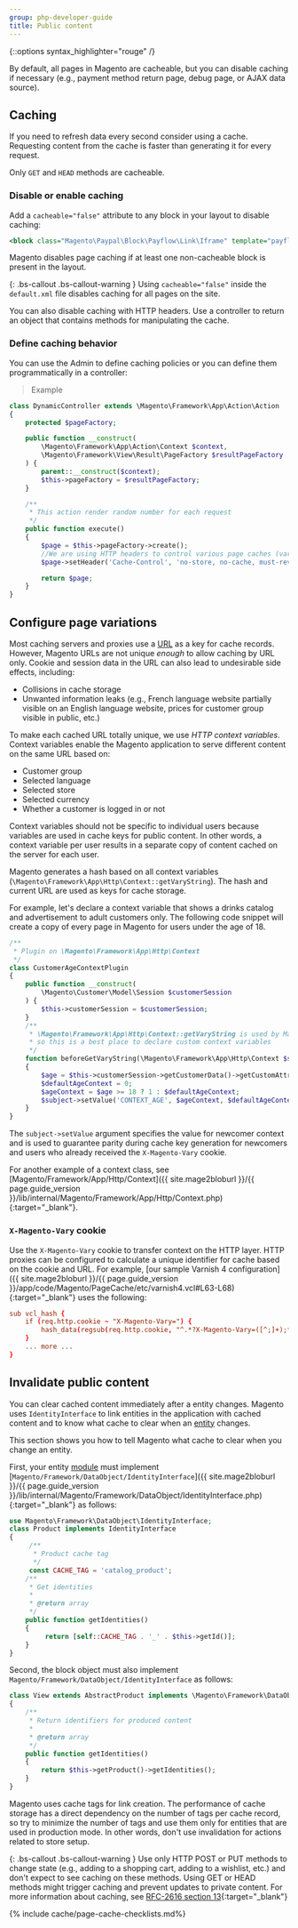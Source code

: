 ```yaml
---
group: php-developer-guide
title: Public content
---
```


{::options syntax_highlighter="rouge" /}

By default, all pages in Magento are cacheable, but you can disable caching if necessary (e.g., payment method return page, debug page, or AJAX data source).

## Caching

If you need to refresh data every second consider using a cache.
Requesting content from the cache is faster than generating it for every request.

Only `GET` and `HEAD` methods are cacheable.

### Disable or enable caching

Add a `cacheable="false"` attribute to any block in your layout to disable caching:

```xml
<block class="Magento\Paypal\Block\Payflow\Link\Iframe" template="payflowlink/redirect.phtml" cacheable="false"/>
```

Magento disables page caching if at least one non-cacheable block is present in the layout.

{: .bs-callout .bs-callout-warning }
Using `cacheable="false"` inside the `default.xml` file disables caching for all pages on the site.

You can also disable caching with HTTP headers.
Use a controller to return an object that contains methods for manipulating the cache.

### Define caching behavior

You can use the Admin to define caching policies or you can define them programmatically in a controller:

> Example

```php
class DynamicController extends \Magento\Framework\App\Action\Action
{
    protected $pageFactory;

    public function __construct(
        \Magento\Framework\App\Action\Context $context,
        \Magento\Framework\View\Result\PageFactory $resultPageFactory
    ) {
        parent::__construct($context);
        $this->pageFactory = $resultPageFactory;
    }

    /**
     * This action render random number for each request
     */
    public function execute()
    {
        $page = $this->pageFactory->create();
        //We are using HTTP headers to control various page caches (varnish, fastly, built-in php cache)
        $page->setHeader('Cache-Control', 'no-store, no-cache, must-revalidate, max-age=0', true);

        return $page;
    }
}
```

## Configure page variations

Most caching servers and proxies use a [URL](https://glossary.magento.com/url) as a key for cache records. However, Magento URLs are not unique *enough* to allow caching by URL only. Cookie and session data in the URL can also lead to undesirable side effects,  including:

-  Collisions in cache storage
-  Unwanted information leaks (e.g., French language website partially visible on an English language website, prices for customer group visible in public, etc.)

To make each cached URL totally unique, we use *HTTP context variables*. Context variables enable the Magento application to serve different content on the same URL based on:

-  Customer group
-  Selected language
-  Selected store
-  Selected currency
-  Whether a customer is logged in or not

Context variables should not be specific to individual users because variables are used in cache keys for public content. In other words, a context variable per user results in a separate copy of content cached on the server for each user.

Magento generates a hash based on all context variables (`\Magento\Framework\App\Http\Context::getVaryString`). The hash and current URL are used as keys for cache storage.

For example, let's declare a context variable that shows a drinks catalog and advertisement to adult customers only. The following code snippet will create a copy of every page in Magento for users under the age of 18.

```php
/**
 * Plugin on \Magento\Framework\App\Http\Context
 */
class CustomerAgeContextPlugin
{
    public function __construct(
        \Magento\Customer\Model\Session $customerSession
    ) {
        $this->customerSession = $customerSession;
    }
    /**
     * \Magento\Framework\App\Http\Context::getVaryString is used by Magento to retrieve unique identifier for selected context,
     * so this is a best place to declare custom context variables
     */
    function beforeGetVaryString(\Magento\Framework\App\Http\Context $subject)
    {
        $age = $this->customerSession->getCustomerData()->getCustomAttribute('age');
        $defaultAgeContext = 0;
        $ageContext = $age >= 18 ? 1 : $defaultAgeContext;
        $subject->setValue('CONTEXT_AGE', $ageContext, $defaultAgeContext);
    }
}
```

The `subject->setValue` argument specifies the value for newcomer context and is used to guarantee parity during cache key generation for newcomers and users who already received the `X-Magento-Vary` cookie.

For another example of a context class, see [Magento/Framework/App/Http/Context]({{ site.mage2bloburl }}/{{ page.guide_version }}/lib/internal/Magento/Framework/App/Http/Context.php){:target="_blank"}.

### `X-Magento-Vary` cookie

Use the `X-Magento-Vary` cookie to transfer context on the HTTP layer. HTTP proxies can be configured to calculate a unique identifier for cache based on the cookie and URL. For example, [our sample Varnish 4 configuration]({{ site.mage2bloburl }}/{{ page.guide_version }}/app/code/Magento/PageCache/etc/varnish4.vcl#L63-L68){:target="_blank"} uses the following:

```conf
sub vcl_hash {
    if (req.http.cookie ~ "X-Magento-Vary=") {
        hash_data(regsub(req.http.cookie, "^.*?X-Magento-Vary=([^;]+);*.*$", "\1"));
    }
    ... more ...
}
```

## Invalidate public content

You can clear cached content immediately after a entity changes. Magento uses  `IdentityInterface` to link entities in the application with cached content and to know what cache to clear when an [entity](https://glossary.magento.com/entity) changes.

This section shows you how to tell Magento what cache to clear when you change an entity.

First, your entity [module](https://glossary.magento.com/module) must implement [`Magento/Framework/DataObject/IdentityInterface`]({{ site.mage2bloburl }}/{{ page.guide_version }}/lib/internal/Magento/Framework/DataObject/IdentityInterface.php){:target="_blank"} as follows:

```php
use Magento\Framework\DataObject\IdentityInterface;
class Product implements IdentityInterface
{
     /**
      * Product cache tag
      */
     const CACHE_TAG = 'catalog_product';
    /**
     * Get identities
     *
     * @return array
     */
    public function getIdentities()
    {
         return [self::CACHE_TAG . '_' . $this->getId()];
    }
}
```

Second, the block object must also implement `Magento/Framework/DataObject/IdentityInterface` as follows:

```php
class View extends AbstractProduct implements \Magento\Framework\DataObject\IdentityInterface
{
    /**
     * Return identifiers for produced content
     *
     * @return array
     */
    public function getIdentities()
    {
        return $this->getProduct()->getIdentities();
    }
}
```

Magento uses cache tags for link creation. The performance of cache storage has a direct dependency on the number of tags per cache record, so try to minimize the number of tags and use them only for entities that are used in production mode. In other words, don't use invalidation for actions related to store setup.

{: .bs-callout .bs-callout-warning }
Use only HTTP POST or PUT methods to change state (e.g., adding to a shopping cart, adding to a wishlist, etc.) and don't expect to see caching on these methods. Using GET or HEAD methods might trigger caching and prevent updates to private content. For more information about caching, see [RFC-2616 section 13](https://www.w3.org/Protocols/rfc2616/rfc2616-sec13.html){:target="_blank"}

{% include cache/page-cache-checklists.md%}
